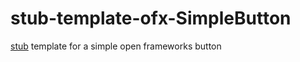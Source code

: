 stub-template-ofx-SimpleButton
==============================

[stub](https://github.com/xdbr/stub) template for a simple open frameworks button
